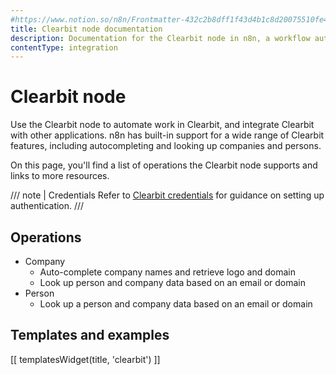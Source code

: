 ```yaml
---
#https://www.notion.so/n8n/Frontmatter-432c2b8dff1f43d4b1c8d20075510fe4
title: Clearbit node documentation
description: Documentation for the Clearbit node in n8n, a workflow automation platform. Includes details of operations and configuration, and links to examples and credentials information.
contentType: integration
---
```


# Clearbit node

Use the Clearbit node to automate work in Clearbit, and integrate Clearbit with other applications. n8n has built-in support for a wide range of Clearbit features, including autocompleting and looking up companies and persons.

On this page, you'll find a list of operations the Clearbit node supports and links to more resources.

/// note | Credentials
Refer to [Clearbit credentials](/integrations/builtin/credentials/clearbit/) for guidance on setting up authentication. 
///

## Operations

* Company
    * Auto-complete company names and retrieve logo and domain
    * Look up person and company data based on an email or domain
* Person
    * Look up a person and company data based on an email or domain

## Templates and examples

<!-- see https://www.notion.so/n8n/Pull-in-templates-for-the-integrations-pages-37c716837b804d30a33b47475f6e3780 -->
[[ templatesWidget(title, 'clearbit') ]]
